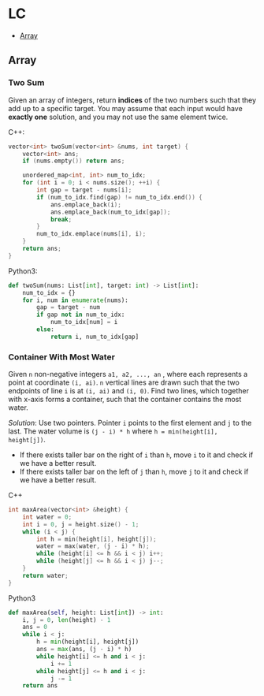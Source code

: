 # LC

<!-- TOC depthFrom:2 -->

- [Array](array)

<!-- /TOC -->

## Array

### Two Sum

Given an array of integers, return **indices** of the two numbers such that they add up to a specific target.
You may assume that each input would have **exactly one** solution, and you may not use the same element twice.

C++:
```c++
vector<int> twoSum(vector<int> &nums, int target) {
    vector<int> ans;
    if (nums.empty()) return ans;

    unordered_map<int, int> num_to_idx;
    for (int i = 0; i < nums.size(); ++i) {
        int gap = target - nums[i];
        if (num_to_idx.find(gap) != num_to_idx.end()) {
            ans.emplace_back(i);
            ans.emplace_back(num_to_idx[gap]);
            break;
        }
        num_to_idx.emplace(nums[i], i);
    }
    return ans;
}
```
Python3:
```python
def twoSum(nums: List[int], target: int) -> List[int]:
    num_to_idx = {}
    for i, num in enumerate(nums):
        gap = target - num
        if gap not in num_to_idx:
            num_to_idx[num] = i
        else:
            return i, num_to_idx[gap]
```

### Container With Most Water

Given `n` non-negative integers `a1, a2, ..., an` , where each represents a point at coordinate `(i, ai)`. `n` vertical lines are drawn such that the two endpoints of line `i` is at `(i, ai)` and `(i, 0)`. Find two lines, which together with x-axis forms a container, such that the container contains the most water.

*Solution*: 
Use two pointers. Pointer `i` points to the first element and `j` to the last. The water volume is `(j - i) * h` where `h = min(height[i], height[j])`.
* If there exists taller bar on the right of `i` than `h`, move `i` to it and check if we have a better result.
* If there exists taller bar on the left of `j` than `h`, move `j` to it and check if we have a better result.

C++
```c++
int maxArea(vector<int> &height) {
    int water = 0;
    int i = 0, j = height.size() - 1;
    while (i < j) {
        int h = min(height[i], height[j]);
        water = max(water, (j - i) * h);
        while (height[i] <= h && i < j) i++;
        while (height[j] <= h && i < j) j--;
    }
    return water;
}
```

Python3
```python
def maxArea(self, height: List[int]) -> int:
    i, j = 0, len(height) - 1
    ans = 0
    while i < j:
        h = min(height[i], height[j])
        ans = max(ans, (j - i) * h)
        while height[i] <= h and i < j:
            i += 1
        while height[j] <= h and i < j:
            j -= 1
    return ans
```
